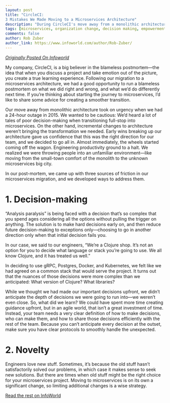 ```yaml
---
layout: post
title: "CircleCI: 
3 Mistakes We Made Moving to a Microservices Architecture"
description: "During CircleCI's move away from a monolithic architecture, they came up with three sources of friction in their microservices migration. They also developed ways to address them"
tags: [microservices, organization change, decision making, empowerment, guilds]
comments: false
author: Rob Zuber
author_link: https://www.infoworld.com/author/Rob-Zuber/
---
```


_[Originally Posted On Infoworld](https://www.infoworld.com/article/3268186/enterprise-architecture/3-mistakes-we-made-moving-to-a-microservices-architecture.html)_


My company, CircleCI, is a big believer in the blameless postmortem—the idea that when you discuss a project and take emotion out of the picture, you create a true learning experience. Following our migration to a microservices architecture, we had a good opportunity to run a blameless postmortem on what we did right and wrong, and what we’d do differently next time. If you’re thinking about starting the journey to microservices, I’d like to share some advice for creating a smoother transition.

Our move away from monolithic architecture took on urgency when we had a 24-hour outage in 2015. We wanted to be cautious: We’d heard a lot of tales of poor decision-making when transitioning full-stop into microservices. On the other hand, incremental changes to architecture weren’t bringing the transformation we needed. Early wins breaking up our architecture gave us confidence that this was the right direction for our team, and we decided to go all in. Almost immediately, the wheels started coming off the wagon. Engineering productivity ground to a halt. We realized we were throwing people into an unfamiliar environment—like moving from the small-town comfort of the monolith to the unknown microservices big city.

In our post-mortem, we came up with three sources of friction in our microservices migration, and we developed ways to address them.

# 1. Decision-making
“Analysis paralysis” is being faced with a decision that’s so complex that you spend ages considering all the options without pulling the trigger on anything. The solution is to make hard decisions early on, and then reduce future decision-making to exceptions only—choosing to go in another direction only when that initial decision fails you.

In our case, we said to our engineers, “We’re a Clojure shop. It’s not an option for you to decide what language or stack you’re going to use. We all know Clojure, and it has treated us well.”

In deciding to use gRPC, Postgres, Docker, and Kubernetes, we felt like we had agreed on a common stack that would serve the project. It turns out that the nuances of those decisions were more complex than we anticipated: What version of Clojure? What libraries?

While we thought we had made our important decisions upfront, we didn’t anticipate the depth of decisions we were going to run into—we weren’t even close. So, what did we learn? We could have spent more time creating guidance upfront, but in an agile world, that isn’t a great investment of time. Instead, your team needs a very clear definition of how to make decisions, who can make them, and how to share those decisions efficiently with the rest of the team. Because you can’t anticipate every decision at the outset, make sure you have clear protocols to smoothly handle the unexpected.

# 2. Novelty
Engineers love new stuff. Sometimes, it’s because the old stuff hasn’t satisfactorily solved our problems, in which case it makes sense to seek new solutions. But there are times when old stuff might be the right choice for your microservices project. Moving to microservices is on its own a significant change, so limiting additional changes is a wise strategy.

 
[Read the rest on InfoWorld](https://www.infoworld.com/article/3268186/enterprise-architecture/3-mistakes-we-made-moving-to-a-microservices-architecture.html)